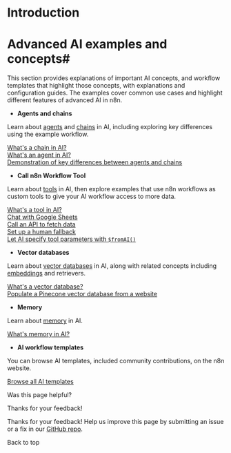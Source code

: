 # Introduction

[ ](https://github.com/n8n-io/n8n-docs/edit/main/docs/advanced-ai/examples/introduction.md "Edit this page")

# Advanced AI examples and concepts#

This section provides explanations of important AI concepts, and workflow templates that highlight those concepts, with explanations and configuration guides. The examples cover common use cases and highlight different features of advanced AI in n8n.

  * **Agents and chains**

Learn about [agents](../../../glossary/#ai-agent) and [chains](../../../glossary/#ai-chain) in AI, including exploring key differences using the example workflow.

[ What's a chain in AI?](../understand-chains/)  
[ What's an agent in AI?](../understand-agents/)  
[ Demonstration of key differences between agents and chains](../agent-chain-comparison/)

  * **Call n8n Workflow Tool**

Learn about [tools](../../../glossary/#ai-tool) in AI, then explore examples that use n8n workflows as custom tools to give your AI workflow access to more data.

[ What's a tool in AI?](../understand-tools/)  
[ Chat with Google Sheets](../data-google-sheets/)  
[ Call an API to fetch data](../api-workflow-tool/)  
[ Set up a human fallback](../human-fallback/)  
[ Let AI specify tool parameters with `$fromAI()`](../using-the-fromai-function/)

  * **Vector databases**

Learn about [vector databases](../../../glossary/#ai-vector-store) in AI, along with related concepts including [embeddings](../../../glossary/#ai-embedding) and retrievers.

[ What's a vector database?](../understand-vector-databases/)  
[ Populate a Pinecone vector database from a website](../vector-store-website/)

  * **Memory**

Learn about [memory](../../../glossary/#ai-memory) in AI.

[ What's memory in AI?](../understand-memory/)

  * **AI workflow templates**

You can browse AI templates, included community contributions, on the n8n website. 

[ Browse all AI templates](https://n8n.io/workflows/?categories=25)




Was this page helpful? 

Thanks for your feedback! 

Thanks for your feedback! Help us improve this page by submitting an issue or a fix in our [GitHub repo](https://github.com/n8n-io/n8n-docs). 

Back to top 
